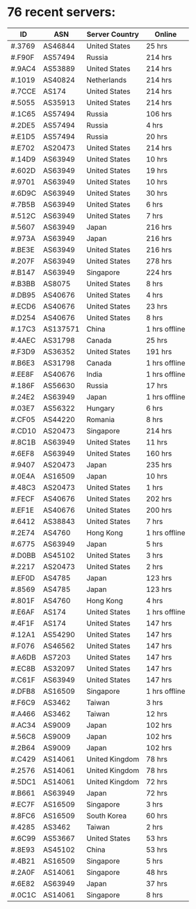 # 76 recent servers:

| ID | ASN | Server Country | Online |
| ------ | ------ | ------ | ------ |
| #.3769 | AS46844 | United States | 25 hrs |
| #.F90F | AS57494 | Russia | 214 hrs |
| #.9AC4 | AS53889 | United States | 214 hrs |
| #.1019 | AS40824 | Netherlands | 214 hrs |
| #.7CCE | AS174 | United States | 214 hrs |
| #.5055 | AS35913 | United States | 214 hrs |
| #.1C65 | AS57494 | Russia | 106 hrs |
| #.2DE5 | AS57494 | Russia | 4 hrs |
| #.E1D5 | AS57494 | Russia | 20 hrs |
| #.E702 | AS20473 | United States | 214 hrs |
| #.14D9 | AS63949 | United States | 10 hrs |
| #.602D | AS63949 | United States | 19 hrs |
| #.9701 | AS63949 | United States | 10 hrs |
| #.6D9C | AS63949 | United States | 30 hrs |
| #.7B5B | AS63949 | United States | 6 hrs |
| #.512C | AS63949 | United States | 7 hrs |
| #.5607 | AS63949 | Japan | 216 hrs |
| #.973A | AS63949 | Japan | 216 hrs |
| #.BE3E | AS63949 | United States | 216 hrs |
| #.207F | AS63949 | United States | 278 hrs |
| #.B147 | AS63949 | Singapore | 224 hrs |
| #.B3BB | AS8075 | United States | 8 hrs |
| #.DB95 | AS40676 | United States | 4 hrs |
| #.ECD6 | AS40676 | United States | 23 hrs |
| #.D254 | AS40676 | United States | 8 hrs |
| #.17C3 | AS137571 | China | 1 hrs offline |
| #.4AEC | AS31798 | Canada | 25 hrs |
| #.F3D9 | AS36352 | United States | 191 hrs |
| #.B6E3 | AS31798 | Canada | 1 hrs offline |
| #.EE8F | AS40676 | India | 1 hrs offline |
| #.186F | AS56630 | Russia | 17 hrs |
| #.24E2 | AS63949 | Japan | 1 hrs offline |
| #.03E7 | AS56322 | Hungary | 6 hrs |
| #.CF05 | AS44220 | Romania | 8 hrs |
| #.CD10 | AS20473 | Singapore | 214 hrs |
| #.8C1B | AS63949 | United States | 11 hrs |
| #.6EF8 | AS63949 | United States | 160 hrs |
| #.9407 | AS20473 | Japan | 235 hrs |
| #.0E4A | AS16509 | Japan | 10 hrs |
| #.48C3 | AS20473 | United States | 1 hrs |
| #.FECF | AS40676 | United States | 202 hrs |
| #.EF1E | AS40676 | United States | 200 hrs |
| #.6412 | AS38843 | United States | 7 hrs |
| #.2E74 | AS4760 | Hong Kong | 1 hrs offline |
| #.6775 | AS63949 | Japan | 5 hrs |
| #.D0BB | AS45102 | United States | 3 hrs |
| #.2217 | AS20473 | United States | 2 hrs |
| #.EF0D | AS4785 | Japan | 123 hrs |
| #.8569 | AS4785 | Japan | 123 hrs |
| #.801F | AS4760 | Hong Kong | 4 hrs |
| #.E6AF | AS174 | United States | 1 hrs offline |
| #.4F1F | AS174 | United States | 147 hrs |
| #.12A1 | AS54290 | United States | 147 hrs |
| #.F076 | AS46562 | United States | 147 hrs |
| #.A6DB | AS7203 | United States | 147 hrs |
| #.EC8B | AS32097 | United States | 147 hrs |
| #.C61F | AS63949 | United States | 147 hrs |
| #.DFB8 | AS16509 | Singapore | 1 hrs offline |
| #.F6C9 | AS3462 | Taiwan | 3 hrs |
| #.A466 | AS3462 | Taiwan | 12 hrs |
| #.AC34 | AS9009 | Japan | 102 hrs |
| #.56C8 | AS9009 | Japan | 102 hrs |
| #.2B64 | AS9009 | Japan | 102 hrs |
| #.C429 | AS14061 | United Kingdom | 78 hrs |
| #.2576 | AS14061 | United Kingdom | 78 hrs |
| #.5DC1 | AS14061 | United Kingdom | 72 hrs |
| #.B661 | AS63949 | Japan | 72 hrs |
| #.EC7F | AS16509 | Singapore | 3 hrs |
| #.8FC6 | AS16509 | South Korea | 60 hrs |
| #.4285 | AS3462 | Taiwan | 2 hrs |
| #.6C99 | AS53667 | United States | 53 hrs |
| #.8E93 | AS45102 | China | 53 hrs |
| #.4B21 | AS16509 | Singapore | 5 hrs |
| #.2A0F | AS14061 | Singapore | 48 hrs |
| #.6E82 | AS63949 | Japan | 37 hrs |
| #.0C1C | AS14061 | Singapore | 8 hrs |

